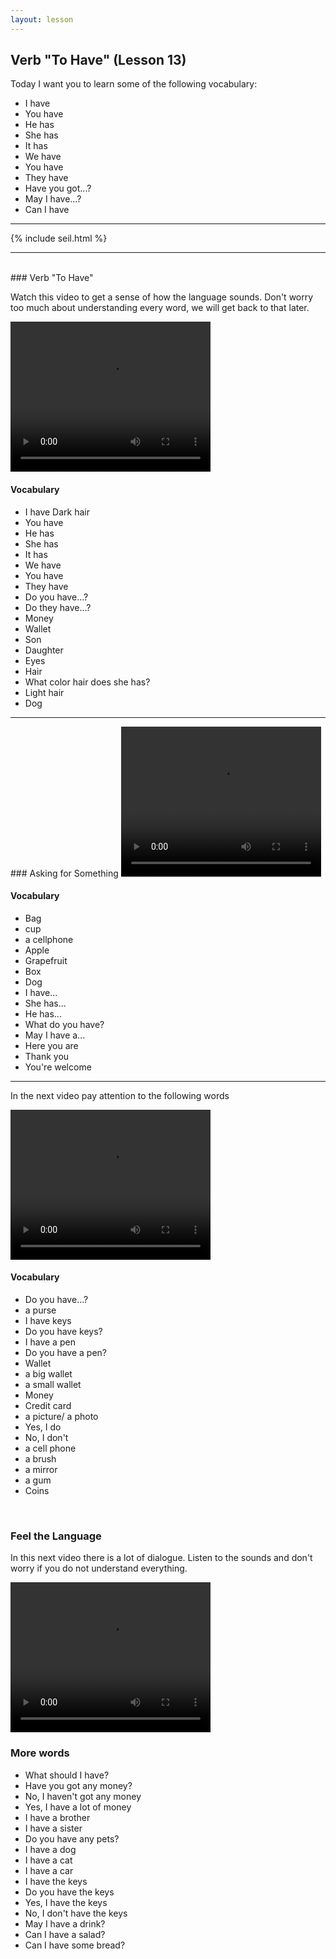 ```yaml
---
layout: lesson
---
```

## Verb "To Have" (Lesson 13)


Today I want you to learn some of the following vocabulary:

* I have 
* You have
* He has
* She has
* It has 
* We have 
* You have 
* They have
* Have you got...? 
* May I have...? 
* Can I have


<hr>
<div class="our-book">{% include seil.html %}</div>

<hr>

<br class="column">
### Verb "To Have"

Watch this video to get a sense of how the language sounds. Don't worry too much about understanding every word, we will get back to that later.


<video width="320" height="240" preload="none">
    <source type="video/youtube" src="http://www.youtube.com/watch?v=HLFo2PRB2_I" />
</video>

#### Vocabulary

* I have Dark hair
* You have 
* He has 
* She has 
* It has
* We have 
* You have 
* They have 
* Do you have...? 
* Do they have...?
* Money
* Wallet 
* Son 
* Daughter 
* Eyes 
* Hair 
* What color hair does she has?
* Light hair 
* Dog 


<hr>
### Asking for Something 

<video width="320" height="240" preload="none">
    <source type="video/youtube" src="http://www.youtube.com/watch?v=m79JGTyyaKA" />
</video>

#### Vocabulary

* Bag
* cup
* a cellphone
* Apple 
* Grapefruit 
* Box 
* Dog 
* I have...
* She has...
* He has...
* What do you have? 
* May I have a...
* Here you are 
* Thank you
* You're welcome 
<hr>

In the next video pay attention to the following words


<video width="320" height="240" preload="none">
    <source type="video/youtube" src="http://www.youtube.com/watch?v=Y7wX3XkhGco" />
</video>

#### Vocabulary

* Do you have...?
* a purse 
* I have keys 
* Do you have keys?
* I have a pen
* Do you have a pen? 
* Wallet
* a big wallet
* a small wallet
* Money
* Credit card
* a picture/ a photo
* Yes, I do 
* No, I don't 
* a cell phone
* a brush
* a mirror 
* a gum
* Coins


<br class="column">

### Feel the Language

In this next video there is a lot of dialogue. 
Listen to the sounds and don't worry if you do not understand everything.

<video width="320" height="240" preload="none">
    <source type="video/youtube" src="https://www.youtube.com/watch?v=hGJYhnmjaAM" />
</video>


<br class="column">

### More words


* What should I have? 
* Have you got any money? 
* No, I haven't got any money 
* Yes, I have a lot of money
* I have a brother 
* I have a sister
* Do you have any pets?
* I have a dog
* I have a cat
* I have a car 
* I have the keys
* Do you have the keys 
* Yes, I have the keys
* No, I don't have the keys
* May I have a drink?
* Can I have a salad?
* Can I have some bread? 






